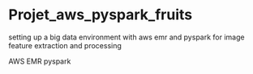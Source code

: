 # Projet_aws_pyspark_fruits
setting up a big data environment with aws emr and pyspark for image feature extraction and processing

AWS EMR pyspark
